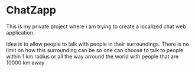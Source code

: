 ChatZapp
========
This is my private project where i am trying to create a localized chat web application. 

Idea is to allow people to talk with people in their surroundings. There is no limit on how this surrounding can be so one can choose to 
talk to people within 1 km radius or all the way arround the world with people that are 10000 km away
